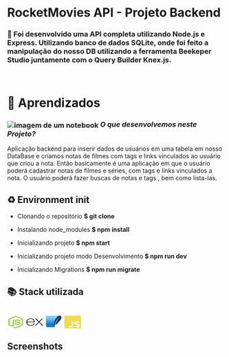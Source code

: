 # **RocketMovies API - Projeto Backend**

### 📌 Foi desenvolvido uma API completa utilizando Node.js e Express.  Utilizando banco de dados SQLite, onde foi feito a manipulação do nosso DB utilizando a ferramenta **Beekeper Studio** juntamente com o **Query Builder Knex.js**.

# <br>:book: Aprendizados

### <img src="https://imgur.com/VhTBbHg.png" alt="imagem de um notebook" align="center" width="30px"> _**O que desenvolvemos neste Projeto?**_

  Aplicação backend para inserir dados de usuários em uma tabela em nosso DataBase e criamos notas de filmes com tags e links vinculados ao usuário que criou a nota. Então basicamente é uma aplicação em que o usuário poderá cadastrar notas de filmes e séries, com tags e links vinculados a nota. O usuário poderá fazer buscas de notas e tags , bem como lista-las.

## ♻️ Environment init

- Clonando o repositório
  **$ git clone**

- Instalando node_modules
  **$ npm install**

- Inicializando projeto
  **$ npm start**

- Inicializando projeto modo Desenvolvimento
  **$ npm run dev**

- Inicializando Migrations
  **$ npm run migrate**

## 📚 Stack utilizada

<div style="display: inline_block"><br>
  <img align="center" alt="RodrigoLuigi-Node" height="30" width="40" src="https://raw.githubusercontent.com/devicons/devicon/master/icons/nodejs/nodejs-plain.svg">
  <img align="center" alt="Rodrigo-Express" height="30" width="40" src="https://raw.githubusercontent.com/devicons/devicon/master/icons/express/express-original.svg">
  <img align="center" alt="RodrigoLuigi-SQLite" height="30" width="40" src="https://raw.githubusercontent.com/devicons/devicon/master/icons/sqlite/sqlite-original.svg">
  <img align="center" alt="RodrigoLuigi-Js" height="30" width="40" src="https://raw.githubusercontent.com/devicons/devicon/master/icons/javascript/javascript-plain.svg">
</div>




## Screenshots

<img src="">


